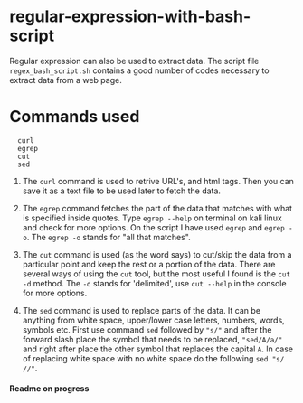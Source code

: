 # regular-expression-with-bash-script

Regular expression can also be used to extract data. The script file `regex_bash_script.sh` contains a good number of codes necessary to extract data from a web page. 

# Commands used

      curl  
      egrep  
      cut  
      sed  
      
 
 1. The `curl` command is used to retrive URL's, and html tags. Then you can save it as a text file to be used later to fetch the data.   
 
 
 2. The `egrep` command fetches the part of the data that matches with what is specified inside quotes. Type `egrep --help` on terminal on kali linux and check for more options. On the script I have used `egrep` and `egrep -o`. The `egrep -o` stands for "all that matches".   
 
 3. The `cut` command is used (as the word says) to cut/skip the data from a particular point and keep the rest or a portion of the data. There are several ways of using the `cut` tool, but the most useful I found is the `cut -d` method. The `-d` stands for 'delimited', use `cut --help` in the console for more options.   
 
 4. The `sed` command is used to replace parts of the data. It can be anything from white space, upper/lower case letters, numbers, words, symbols etc. First use command `sed` followed by `"s/"` and after the forward slash place the symbol that needs to be replaced, `"sed/A/a/"` and right after place the other symbol that replaces the capital `A`. In case of replacing white space with no white space do the following `sed "s/ //"`.
 
 
 #### Readme on progress
